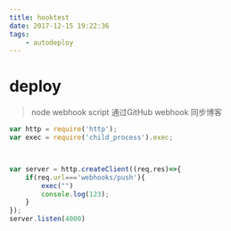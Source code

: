 ```yaml
---
title: hooktest
date: 2017-12-15 19:22:36
tags:
    - autodeploy
---
```


# deploy

> node webhook script 
通过GitHub webhook 同步博客


```javascript
var http = require('http');
var exec = require('child_process').exec;



var server = http.createClient((req,res)=>{
    if(req.url==='webhooks/push'){
        exec("")
        console.log(123);
    }
});
server.listen(4000)
```
